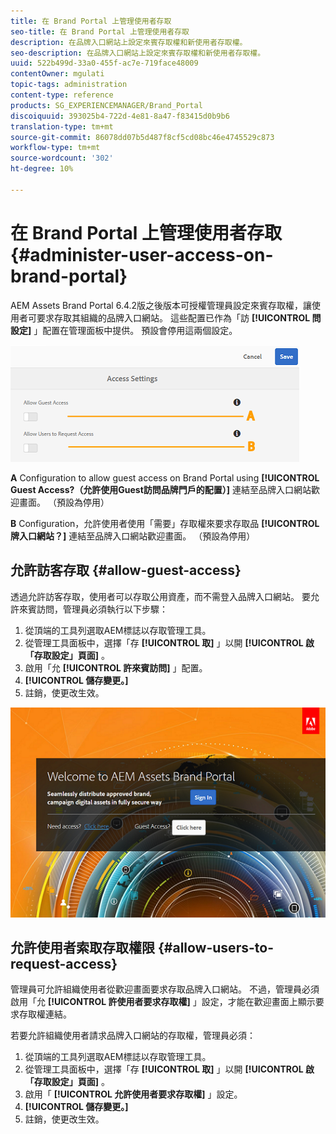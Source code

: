 ```yaml
---
title: 在 Brand Portal 上管理使用者存取
seo-title: 在 Brand Portal 上管理使用者存取
description: 在品牌入口網站上設定來賓存取權和新使用者存取權。
seo-description: 在品牌入口網站上設定來賓存取權和新使用者存取權。
uuid: 522b499d-33a0-455f-ac7e-719face48009
contentOwner: mgulati
topic-tags: administration
content-type: reference
products: SG_EXPERIENCEMANAGER/Brand_Portal
discoiquuid: 393025b4-722d-4e81-8a47-f83415d0b9b6
translation-type: tm+mt
source-git-commit: 86078dd07b5d487f8cf5cd08bc46e4745529c873
workflow-type: tm+mt
source-wordcount: '302'
ht-degree: 10%

---
```



# 在 Brand Portal 上管理使用者存取 {#administer-user-access-on-brand-portal}

AEM Assets Brand Portal 6.4.2版之後版本可授權管理員設定來賓存取權，讓使用者可要求存取其組織的品牌入口網站。 這些配置已作為「訪 **[!UICONTROL 問設定]** 」配置在管理面板中提供。 預設會停用這兩個設定。

![](assets/access-configs.png)

**A** Configuration to allow guest access on Brand Portal using **[!UICONTROL Guest Access?（允許使用Guest訪問品牌門戶的配置）]** 連結至品牌入口網站歡迎畫面。 （預設為停用）

**B** Configuration，允許使用者使用「需要」存取權來要求存取品 **[!UICONTROL 牌入口網站？]** 連結至品牌入口網站歡迎畫面。 （預設為停用）

## 允許訪客存取 {#allow-guest-access}

透過允許訪客存取，使用者可以存取公用資產，而不需登入品牌入口網站。
要允許來賓訪問，管理員必須執行以下步驟：

1. 從頂端的工具列選取AEM標誌以存取管理工具。
1. 從管理工具面板中，選擇「存 **[!UICONTROL 取]** 」以開 **[!UICONTROL 啟「存取設定」頁面]** 。
1. 啟用「允 **[!UICONTROL 許來賓訪問]** 」配置。
1. **[!UICONTROL 儲存變更。]**
1. 註銷，使更改生效。

![](assets/bp-welcome-screen.png)

## 允許使用者索取存取權限 {#allow-users-to-request-access}

管理員可允許組織使用者從歡迎畫面要求存取品牌入口網站。 不過，管理員必須啟用「允 **[!UICONTROL 許使用者要求存取權]** 」設定，才能在歡迎畫面上顯示要求存取權連結。

若要允許組織使用者請求品牌入口網站的存取權，管理員必須：

1. 從頂端的工具列選取AEM標誌以存取管理工具。
1. 從管理工具面板中，選擇「存 **[!UICONTROL 取]** 」以開 **[!UICONTROL 啟「存取設定」頁面]** 。
1. 啟用「 **[!UICONTROL 允許使用者要求存取權]** 」設定。
1. **[!UICONTROL 儲存變更。]**
1. 註銷，使更改生效。

